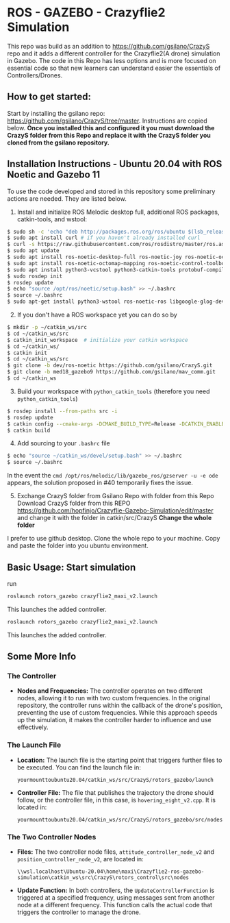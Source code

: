 # ROS - GAZEBO - Crazyflie2 Simulation

This repo was build as an addition to https://github.com/gsilano/CrazyS repo and it adds a different controller for the Crazyflie2(A drone) simulation in Gazebo.
The code in this Repo has less options and is more focused on essential code so that new learners can understand easier the essentials of Controllers/Drones.

## How to get started:
Start by installing the gsilano repo: https://github.com/gsilano/CrazyS/tree/master. Instructions are copied below.
**Once you installed this and configured it you must download the CrazyS folder from this Repo and replace it with the CrazyS folder you cloned from the gsilano repository.**

## Installation Instructions - Ubuntu 20.04 with ROS Noetic and Gazebo 11


To use the code developed and stored in this repository some preliminary actions are needed. They are listed below.

1. Install and initialize ROS Melodic desktop full, additional ROS packages, catkin-tools, and wstool:
```bash
$ sudo sh -c 'echo "deb http://packages.ros.org/ros/ubuntu $(lsb_release -sc) main" > /etc/apt/sources.list.d/ros-latest.list'
$ sudo apt install curl # if you haven't already installed curl
$ curl -s https://raw.githubusercontent.com/ros/rosdistro/master/ros.asc | sudo apt-key add -
$ sudo apt update
$ sudo apt install ros-noetic-desktop-full ros-noetic-joy ros-noetic-octomap-ros ros-noetic-mavlink
$ sudo apt install ros-noetic-octomap-mapping ros-noetic-control-toolbox
$ sudo apt install python3-vcstool python3-catkin-tools protobuf-compiler libgoogle-glog-dev
$ sudo rosdep init
$ rosdep update
$ echo "source /opt/ros/noetic/setup.bash" >> ~/.bashrc
$ source ~/.bashrc
$ sudo apt-get install python3-wstool ros-noetic-ros libgoogle-glog-dev
```

2. If you don't have a ROS workspace yet you can do so by
```bash
$ mkdir -p ~/catkin_ws/src
$ cd ~/catkin_ws/src
$ catkin_init_workspace  # initialize your catkin workspace
$ cd ~/catkin_ws/
$ catkin init
$ cd ~/catkin_ws/src
$ git clone -b dev/ros-noetic https://github.com/gsilano/CrazyS.git
$ git clone -b med18_gazebo9 https://github.com/gsilano/mav_comm.git
$ cd ~/catkin_ws
```

3. Build your workspace with `python_catkin_tools` (therefore you need `python_catkin_tools`)
```bash
$ rosdep install --from-paths src -i
$ rosdep update
$ catkin config --cmake-args -DCMAKE_BUILD_TYPE=Release -DCATKIN_ENABLE_TESTING=False
$ catkin build
```

4. Add sourcing to your `.bashrc` file
```bash
$ echo "source ~/catkin_ws/devel/setup.bash" >> ~/.bashrc
$ source ~/.bashrc
```
In the event the `cmd /opt/ros/melodic/lib/gazebo_ros/gzserver -u -e ode` appears, the solution proposed in #40 temporarily fixes the issue.



5. Exchange CrazyS folder from Gsilano Repo with folder from this Repo
Download CrazyS folder from this REPO https://github.com/hopfinjo/Crazyflie-Gazebo-Simulation/edit/master
and change it with the folder in catkin/src/CrazyS
**Change the whole folder**

I prefer to use github desktop. Clone the whole repo to your machine. Copy and paste the folder into you ubuntu environment.


## Basic Usage: Start simulation

run 
```bash
roslaunch rotors_gazebo crazyflie2_maxi_v2.launch
```
This launches the added controller.

```bash
roslaunch rotors_gazebo crazyflie2_maxi_v2.launch
```

This launches the added controller.

## Some More Info

### The Controller

- **Nodes and Frequencies:** The controller operates on two different nodes, allowing it to run with two custom frequencies. In the original repository, the controller runs within the callback of the drone's position, preventing the use of custom frequencies. While this approach speeds up the simulation, it makes the controller harder to influence and use effectively.

### The Launch File

- **Location:** The launch file is the starting point that triggers further files to be executed. You can find the launch file in:
  ```
  yourmounttoubuntu20.04/catkin_ws/src/CrazyS/rotors_gazebo/launch
  ```

- **Controller File:** The file that publishes the trajectory the drone should follow, or the controller file, in this case, is `hovering_eight_v2.cpp`. It is located in:
  ```
  yourmounttoubuntu20.04/catkin_ws/src/CrazyS/rotors_gazebo/src/nodes
  ```

### The Two Controller Nodes

- **Files:** The two controller node files, `attitude_controller_node_v2` and `position_controller_node_v2`, are located in:
  ```
  \\wsl.localhost\Ubuntu-20.04\home\maxi\Crazyflie2-ros-gazebo-simulation\catkin_ws\src\CrazyS\rotors_control\src\nodes
  ```

- **Update Function:** In both controllers, the `UpdateControllerFunction` is triggered at a specified frequency, using messages sent from another node at a different frequency. This function calls the actual code that triggers the controller to manage the drone.

